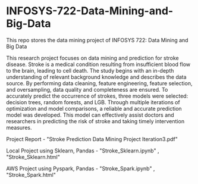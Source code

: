 # INFOSYS-722-Data-Mining-and-Big-Data

This repo stores the data mining project of INFOSYS 722: Data Mining and Big Data

This research project focuses on data mining and prediction for stroke disease. Stroke is a medical condition resulting from insufficient blood flow to the brain, leading to cell death. The study begins with an in-depth understanding of relevant background knowledge and describes the data source. By performing data cleaning, feature engineering, feature selection, and oversampling, data quality and completeness are ensured. To accurately predict the occurrence of strokes, three models were selected: decision trees, random forests, and LGB. Through multiple iterations of optimization and model comparisons, a reliable and accurate prediction model was developed. This model can effectively assist doctors and researchers in predicting the risk of stroke and taking timely intervention measures.

Project Report - "Stroke Prediction Data Mining Project Iteration3.pdf"

Local Project using Sklearn, Pandas - "Stroke_Sklearn.ipynb" , "Stroke_Sklearn.html"

AWS Project using Pyspark, Pandas - "Stroke_Spark.ipynb" , "Stroke_Spark.html"

